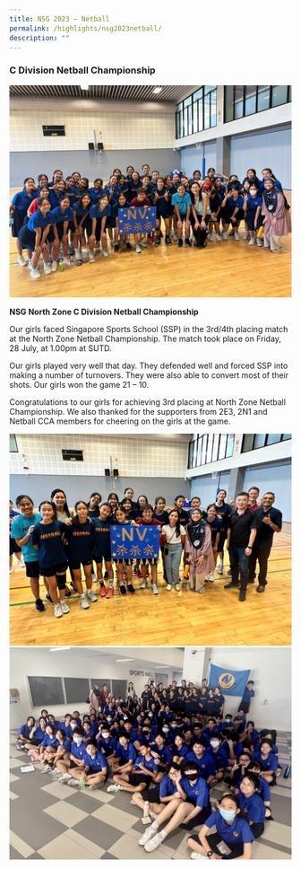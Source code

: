 ```yaml
---
title: NSG 2023 – Netball
permalink: /highlights/nsg2023netball/
description: ""
---
```

### **C Division Netball Championship**

![](/images/NV%20Highlights/nsg%20c%20netball%201.JPG)

**NSG North Zone C Division Netball Championship** 

Our girls faced Singapore Sports School (SSP) in the 3rd/4th placing match at the North Zone Netball Championship. The match took place on Friday, 28 July, at 1.00pm at SUTD. 

Our girls played very well that day. They defended well and forced SSP into making a number of turnovers. They were also able to convert most of their shots. Our girls won the game 21 – 10. 

Congratulations to our girls for achieving 3rd placing at North Zone Netball Championship. We also thanked for the supporters from 2E3, 2N1 and Netball CCA members for cheering on the girls at the game.


![](/images/NV%20Highlights/nsg%20c%20netball%202.JPG)![](/images/NV%20Highlights/nsg%20c%20netball%203.JPG)